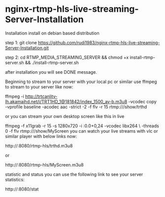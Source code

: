 # nginx-rtmp-hls-live-streaming-Server-Installation

Installation
install on debian based distribution

step 1:
git clone https://github.com/rudi1983/nginx-rtmp-hls-live-streaming-Server-Installation.git

step 2:
cd RTMP_MEDIA_STREAMING_SERVER && chmod +x install-rtmp-server.sh && ./install-rtmp-server.sh

after installation you will see DONE message.

Beginning to stream to your server with your local pc or similar
use ffmpeg to stream to your server like now:

ffmpeg -i http://trtcanlitv-lh.akamaihd.net/i/TRT1HD_1@181842/index_1500_av-b.m3u8 -vcodec copy \
   -vprofile baseline -acodec aac -strict -2 -f flv -r 15 rtmp://<your-server-IP>/show/trthd

or you can stream your own desktop screen like this in live

ffmpeg -f x11grab -r 15 -s 1280x720 -i :0.0+0,24 -vcodec libx264  \ 
       -threads 0 -f flv rtmp://<your-server-IP>/show/MyScreen
you can watch your live streams with vlc or similar player with below links now:

http://<your-server-IP>:8080/rtmp-hls/trthd.m3u8

or

http://<your-server-IP>:8080/rtmp-hls/MyScreen.m3u8

statistic and status
you can use the following link to see your server statistics:

http://<your-server-IP>:8080/stat
